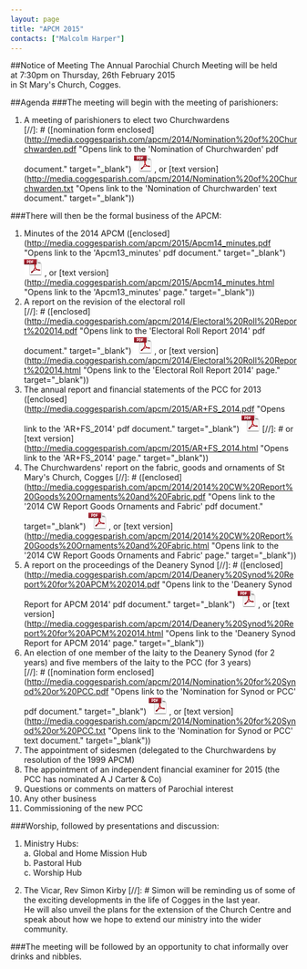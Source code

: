 ```yaml
---
layout: page
title: "APCM 2015"
contacts: ["Malcolm Harper"]
---
```

##Notice of Meeting
The Annual Parochial Church Meeting will be held<br>
at 7:30pm on Thursday, 26th February 2015<br>
in St Mary's Church, Cogges.


##Agenda
###The meeting will begin with the meeting of parishioners:
1. A meeting of parishioners to elect two Churchwardens<br>
[//]: # ([nomination form enclosed](http://media.coggesparish.com/apcm/2014/Nomination%20of%20Churchwarden.pdf "Opens link to the 'Nomination of Churchwarden' pdf document." target="_blank") ![PDF](/images/pdficon_large.png) , or [text version](http://media.coggesparish.com/apcm/2014/Nomination%20of%20Churchwarden.txt "Opens link to the 'Nomination of Churchwarden' text document." target="_blank")) 


###There will then be the formal business of the APCM:
1. Minutes of the 2014 APCM
([enclosed](http://media.coggesparish.com/apcm/2015/Apcm14_minutes.pdf "Opens link to the 'Apcm13_minutes' pdf document." target="_blank") ![PDF](/images/pdficon_large.png) , or [text version](http://media.coggesparish.com/apcm/2015/Apcm14_minutes.html "Opens link to the 'Apcm13_minutes' page." target="_blank"))
2. A report on the revision of the electoral roll<br>
[//]: # ([enclosed](http://media.coggesparish.com/apcm/2014/Electoral%20Roll%20Report%202014.pdf "Opens link to the 'Electoral Roll Report 2014' pdf document." target="_blank") ![PDF](/images/pdficon_large.png) , or [text version](http://media.coggesparish.com/apcm/2014/Electoral%20Roll%20Report%202014.html "Opens link to the 'Electoral Roll Report 2014' page." target="_blank"))
3. The annual report and financial statements of the PCC for 2013
([enclosed](http://media.coggesparish.com/apcm/2015/AR+FS_2014.pdf "Opens link to the 'AR+FS_2014' pdf document." target="_blank") ![PDF](/images/pdficon_large.png) 
[//]: # or [text version](http://media.coggesparish.com/apcm/2015/AR+FS_2014.html "Opens link to the 'AR+FS_2014' page." target="_blank"))
4. The Churchwardens' report on the fabric, goods and ornaments of St Mary's Church, Cogges
[//]: # ([enclosed](http://media.coggesparish.com/apcm/2014/2014%20CW%20Report%20Goods%20Ornaments%20and%20Fabric.pdf "Opens link to the '2014 CW Report Goods Ornaments and Fabric' pdf document." target="_blank") ![PDF](/images/pdficon_large.png) , or [text version](http://media.coggesparish.com/apcm/2014/2014%20CW%20Report%20Goods%20Ornaments%20and%20Fabric.html "Opens link to the '2014 CW Report Goods Ornaments and Fabric' page." target="_blank")) 
5. A report on the proceedings of the Deanery Synod
[//]: # ([enclosed](http://media.coggesparish.com/apcm/2014/Deanery%20Synod%20Report%20for%20APCM%202014.pdf "Opens link to the 'Deanery Synod Report for APCM 2014' pdf document." target="_blank") ![PDF](/images/pdficon_large.png) , or [text version](http://media.coggesparish.com/apcm/2014/Deanery%20Synod%20Report%20for%20APCM%202014.html "Opens link to the 'Deanery Synod Report for APCM 2014' page." target="_blank")) 
6. An election of one member of the laity to the Deanery Synod (for 2 years) and five members of the laity to the PCC (for 3 years)<br>
[//]: # ([nomination form enclosed](http://media.coggesparish.com/apcm/2014/Nomination%20for%20Synod%20or%20PCC.pdf "Opens link to the 'Nomination for Synod or PCC' pdf document." target="_blank") ![PDF](/images/pdficon_large.png) , or [text version](http://media.coggesparish.com/apcm/2014/Nomination%20for%20Synod%20or%20PCC.txt "Opens link to the 'Nomination for Synod or PCC' text document." target="_blank")) 
7. The appointment of sidesmen (delegated to the Churchwardens by resolution of the 1999 APCM)
8. The appointment of an independent financial examiner for 2015 (the PCC has nominated A J Carter & Co)
9. Questions or comments on matters of Parochial interest
10. Any other business
11. Commissioning of the new PCC

###Worship, followed by presentations and discussion:
1. Ministry Hubs:<br>
 a. Global and Home Mission Hub<br>
 b. Pastoral Hub<br>
 c. Worship Hub

2. The Vicar, Rev Simon Kirby
[//]: # Simon will be reminding us of some of the exciting developments in the life of Cogges in the last year.<br>
He will also unveil the plans for the extension of the Church Centre and speak about how we hope to extend our ministry into the wider community.

###The meeting will be followed by an opportunity to chat informally over drinks and nibbles.
<!---
Additional reports, for information<br>
 - none
 -->
 
